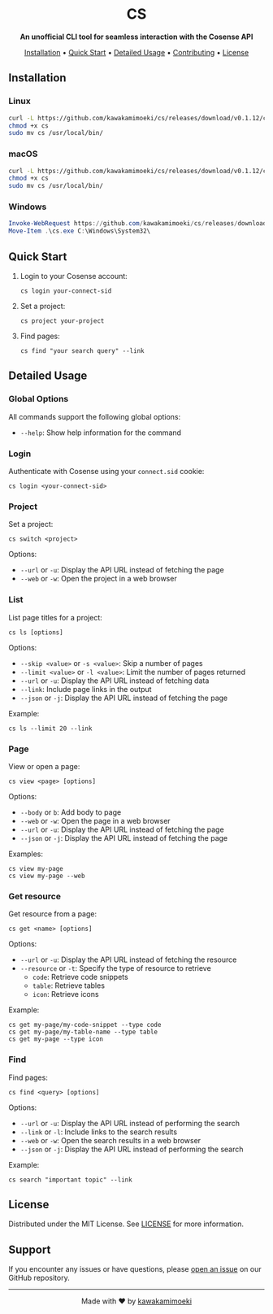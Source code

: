 <h1 align="center">CS</h1>

<p align="center">
  <strong>An unofficial CLI tool for seamless interaction with the Cosense API</strong>
</p>

<p align="center">
  <a href="#installation">Installation</a> •
  <a href="#quick-start">Quick Start</a> •
  <a href="#detailed-usage">Detailed Usage</a> •
  <a href="#contributing">Contributing</a> •
  <a href="#license">License</a>
</p>

## Installation

### Linux

```bash
curl -L https://github.com/kawakamimoeki/cs/releases/download/v0.1.12/cs-linux-amd64 -o cs
chmod +x cs
sudo mv cs /usr/local/bin/
```


### macOS

```bash
curl -L https://github.com/kawakamimoeki/cs/releases/download/v0.1.12/cs-macos-amd64 -o cs
chmod +x cs
sudo mv cs /usr/local/bin/
```

### Windows

```powershell
Invoke-WebRequest https://github.com/kawakamimoeki/cs/releases/download/v0.1.12/cs-windows-amd64.exe -OutFile cs.exe
Move-Item .\cs.exe C:\Windows\System32\
```

## Quick Start

1. Login to your Cosense account:
   ```
   cs login your-connect-sid
   ```

2. Set a project:
   ```
   cs project your-project
   ```

3. Find pages:
   ```
   cs find "your search query" --link
   ```

## Detailed Usage

### Global Options

All commands support the following global options:
- `--help`: Show help information for the command

### Login

Authenticate with Cosense using your `connect.sid` cookie:

```
cs login <your-connect-sid>
```

### Project

Set a project:

```
cs switch <project>
```

Options:
- `--url` or `-u`: Display the API URL instead of fetching the page
- `--web` or `-w`: Open the project in a web browser

### List

List page titles for a project:

```
cs ls [options]
```

Options:
- `--skip <value>` or `-s <value>`: Skip a number of pages
- `--limit <value>` or `-l <value>`: Limit the number of pages returned
- `--url` or `-u`: Display the API URL instead of fetching data
- `--link`: Include page links in the output
- `--json` or `-j`: Display the API URL instead of fetching the page

Example:
```
cs ls --limit 20 --link
```

### Page

View or open a page:

```
cs view <page> [options]
```

Options:
- `--body` or `b`: Add body to page
- `--web` or `-w`: Open the page in a web browser
- `--url` or `-u`: Display the API URL instead of fetching the page
- `--json` or `-j`: Display the API URL instead of fetching the page

Examples:
```
cs view my-page
cs view my-page --web
```

### Get resource

Get resource from a page:

```
cs get <name> [options]
```

Options:
- `--url` or `-u`: Display the API URL instead of fetching the resource
- `--resource` or `-t`: Specify the type of resource to retrieve
  - `code`: Retrieve code snippets
  - `table`: Retrieve tables
  - `icon`: Retrieve icons

Example:
```
cs get my-page/my-code-snippet --type code
cs get my-page/my-table-name --type table
cs get my-page --type icon
```

### Find

Find pages:

```
cs find <query> [options]
```

Options:
- `--url` or `-u`: Display the API URL instead of performing the search
- `--link` or `-l`: Include links to the search results
- `--web` or `-w`: Open the search results in a web browser
- `--json` or `-j`: Display the API URL instead of performing the search

Example:
```
cs search "important topic" --link
```

## License

Distributed under the MIT License. See [LICENSE](LICENSE.txt) for more information.

## Support

If you encounter any issues or have questions, please [open an issue](https://github.com/kawakamimoeki/cs/issues/new) on our GitHub repository.

---

<p align="center">
  Made with ❤️ by <a href="https://github.com/kawakamimoeki">kawakamimoeki</a>
</p>

